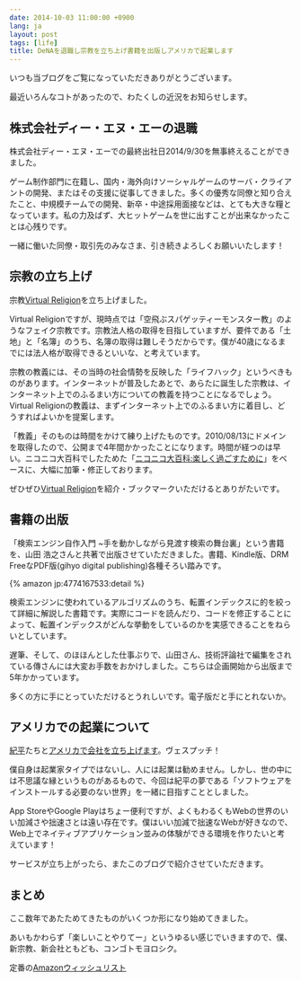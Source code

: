 ```yaml
---
date: 2014-10-03 11:00:00 +0900
lang: ja
layout: post
tags: [life]
title: DeNAを退職し宗教を立ち上げ書籍を出版しアメリカで起業します
---
```

いつも当ブログをご覧になっていただきありがとうございます。

最近いろんなコトがあったので、わたくしの近況をお知らせします。

## 株式会社ディー・エヌ・エーの退職

株式会社ディー・エヌ・エーでの最終出社日2014/9/30を無事終えることができました。

ゲーム制作部門に在籍し、国内・海外向けソーシャルゲームのサーバ・クライアントの開発、またはその支援に従事してきました。多くの優秀な同僚と知り合えたこと、中規模チームでの開発、新卒・中途採用面接などは、とても大きな糧となっています。私の力及ばず、大ヒットゲームを世に出すことが出来なかったことは心残りです。

一緒に働いた同僚・取引先のみなさま、引き続きよろしくお願いいたします！

## 宗教の立ち上げ

宗教[Virtual Religion](http://ja.virtual-religion.org/)を立ち上げました。

Virtual Religionですが、現時点では「空飛ぶスパゲッティーモンスター教」のようなフェイク宗教です。宗教法人格の取得を目指していますが、要件である「土地」と「名簿」のうち、名簿の取得は難しそうだからです。僕が40歳になるまでには法人格が取得できるといいな、と考えています。

宗教の教義には、その当時の社会情勢を反映した「ライフハック」というべきものがあります。インターネットが普及したあとで、あらたに誕生した宗教は、インターネット上でのふるまい方についての教義を持つことになるでしょう。Virtual Religionの教義は、まずインターネット上でのふるまい方に着目し、どうすればよいかを提案します。

「教義」そのものは時間をかけて練り上げたものです。2010/08/13にドメインを取得したので、公開まで4年間かかったことになります。時間が経つのは早い。ニコニコ大百科でしたためた「[ニコニコ大百科:楽しく過ごすために](http://dic.nicovideo.jp/a/%E3%83%8B%E3%82%B3%E3%83%8B%E3%82%B3%E5%A4%A7%E7%99%BE%E7%A7%91%3A%E6%A5%BD%E3%81%97%E3%81%8F%E9%81%8E%E3%81%94%E3%81%99%E3%81%9F%E3%82%81%E3%81%AB)」をベースに、大幅に加筆・修正しております。

ぜひぜひ[Virtual Religion](http://ja.virtual-religion.org/)を紹介・ブックマークいただけるとありがたいです。

## 書籍の出版

「検索エンジン自作入門 ~手を動かしながら見渡す検索の舞台裏」という書籍を、山田 浩之さんと共著で出版させていただきました。書籍、Kindle版、DRM FreeなPDF版(gihyo digital publishing)各種そろい踏みです。

{% amazon jp:4774167533:detail %}

検索エンジンに使われているアルゴリズムのうち、転置インデックスに的を絞って詳細に解説した書籍です。実際にコードを読んだり、コードを修正することによって、転置インデックスがどんな挙動をしているのかを実感できることをねらいとしています。

遅筆、そして、のほほんとした仕事ぶりで、山田さん、技術評論社で編集をされている傳さんには大変お手数をおかけしました。こちらは企画開始から出版まで5年かかっています。

多くの方に手にとっていただけるとうれしいです。電子版だと手にとれないか。

## アメリカでの起業について

[紀平](http://itpro.nikkeibp.co.jp/article/Interview/20091104/340019/)たちと[アメリカで会社を立ち上げます](http://nmi.jp/archives/573)。ヴェスプッチ！

僕自身は起業家タイプではないし、人には起業は勧めません。しかし、世の中には不思議な縁というものがあるもので、今回は紀平の夢である「ソフトウェアをインストールする必要のない世界」を一緒に目指すこととしました。

App StoreやGoogle Playはちょー便利ですが、よくもわるくもWebの世界のいい加減さや拙速さとは遠い存在です。僕はいい加減で拙速なWebが好きなので、Web上でネイティブアプリケーション並みの体験ができる環境を作りたいと考えています！

サービスが立ち上がったら、またこのブログで紹介させていただきます。

## まとめ

ここ数年であたためてきたものがいくつか形になり始めてきました。

あいもかわらず「楽しいことやりてー」というゆるい感じでいきますので、僕、新宗教、新会社ともども、コンゴトモヨロシク。

定番の[Amazonウィッシュリスト](http://www.amazon.co.jp/registry/wishlist/3D1HUG5VLBD0S/ref=wktk09-22)
